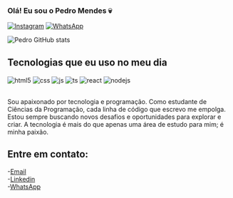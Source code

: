 
### Olá! Eu sou  o Pedro Mendes 💀

[![Instagram](https://img.shields.io/badge/Instagram-E4405F?style=for-the-badge&logo=instagram&logoColor=white)](https://instagram.com/pedrow.m_)
[![WhatsApp](https://img.shields.io/badge/Whatsapp-E4405F?style=for-the-badge&logo=Whatsapp&logoColor=white)](https://api.whatsapp.com/send/?phone=999385868&text&type=phone_number&app_absent=0_)

![Pedro GitHub stats](https://github-readme-stats.vercel.app/api?username=pedromendes-dev&show_icons=true&theme=radical)

## Tecnologias que eu uso no meu dia

<div style="display: inline_block">
  <img align="center" alt="html5" src="https://img.shields.io/badge/HTML5-E34F26?style=for-the-badge&logo=html5&logoColor=white" />
  <img align="center" alt="css" src="https://img.shields.io/badge/CSS3-1572B6?style=for-the-badge&logo=css3&logoColor=white" />
  <img align="center" alt="js" src="https://img.shields.io/badge/JavaScript-F7DF1E?style=for-the-badge&logo=javascript&logoColor=black" />
  <img align="center" alt="ts" src="https://img.shields.io/badge/TypeScript-007ACC?style=for-the-badge&logo=typescript&logoColor=white" />
  <img align="center" alt="react" src="https://img.shields.io/badge/React-20232A?style=for-the-badge&logo=react&logoColor=61DAFB" />
  <img align="center" alt="nodejs" src="https://img.shields.io/badge/Node.js-43853D?style=for-the-badge&logo=node.js&logoColor=white" />
</div><br/>

Sou apaixonado por tecnologia e programação. Como estudante de Ciências da Programação, cada linha de código que escrevo me empolga. Estou sempre buscando novos desafios e oportunidades para explorar e criar. A tecnologia é mais do que apenas uma área de estudo para mim; é minha paixão.

## Entre em contato:
-[Email](pedroeliasxexeu@gmail.com)<br/>
-[Linkedin](https://www.linkedin.com/public-profile/settings?trk=d_flagship3_profile_self_view_public_profile&lipi=urn%3Ali%3Apage%3Ad_flagship3_profile_view_base%3BFnzUHAMeREma5YQZ3fj0%2Fw%3D%3D)<br/>
-[WhatsApp](https://wa.me/999385868)<br/>


